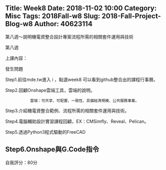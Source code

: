 Title: Week8
Date: 2018-11-02 10:00
Category: Misc
Tags: 2018Fall-w8
Slug: 2018-Fall-Project-Blog-w8
Author: 40623114
---

第八週～說明機電資整合設計專案流程所需的相關套件運用與技術

<!-- PELICAN_END_SUMMARY -->

第八週

[上課影片]:https://www.youtube.com/watch?v=yAzfQm2gBEQ

上課內容：

發生問題

Step1.前往mde.tw進入 i  ，點選week8 可以看到github整合出的課程行事曆。

Step2.回顧Onshape雲端工具，雲端的說明。

               雲端：可共享、可配置、一致性、具備經濟規模、公共服務事業。

Step3.介紹機電資整合範例、流程所需的相關套件運用與技術。

Step4.電腦輔助設計實習課程回顧，EX：CMSimfly、Reveal、Pelican。

Step5.透過Python3程式驅動的FreeCAD

Step6.Onshape與G.Code指令
---------------------------------

自我評分：80分

